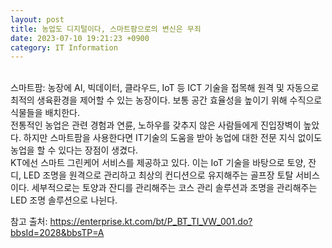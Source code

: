 ```yaml
---
layout: post
title: 농업도 디지털이다, 스마트팜으로의 변신은 무죄 
date: 2023-07-10 19:21:23 +0900
category: IT Information
---
```

<br>
스마트팜: 농장에 AI, 빅데이터, 클라우드, IoT 등 ICT 기술을 접목해 원격 및 자동으로 최적의 생육환경을 제어할 수 있는 농장이다. 보통 공간 효율성을 높이기 위해 수직으로 식물들을 배치한다.
<br>
전통적인 농업은 관련 경험과 연륜, 노하우를 갖추지 않은 사람들에게 진입장벽이 높았다. 하지만 스마트팜을 사용한다면 IT기술의 도움을 받아 농업에 대한 전문 지식 없이도 농업을 할 수 있다는 장점이 생겼다. 
<br>
KT에선 스마트 그린케어 서비스를 제공하고 있다. 이는 IoT 기술을 바탕으로 토양, 잔디, LED 조명을 원격으로 관리하고 최상의 컨디션으로 유지해주는 골프장 토탈 서비스이다. 세부적으로는 토양과 잔디를 관리해주는 코스 관리 솔루션과 조명을 관리해주는 LED 조명 솔루션으로 나뉜다. 
 
참고 출처: https://enterprise.kt.com/bt/P_BT_TI_VW_001.do?bbsId=2028&bbsTP=A
